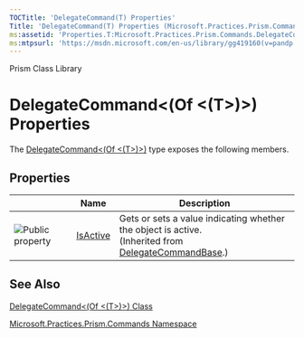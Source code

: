 ```yaml
---
TOCTitle: 'DelegateCommand(T) Properties'
Title: 'DelegateCommand(T) Properties (Microsoft.Practices.Prism.Commands)'
ms:assetid: 'Properties.T:Microsoft.Practices.Prism.Commands.DelegateCommand\`1'
ms:mtpsurl: 'https://msdn.microsoft.com/en-us/library/gg419160(v=pandp.50)'
---
```


Prism Class Library

DelegateCommand&lt;(Of &lt;(T&gt;)&gt;) Properties
==================================================

The [DelegateCommand&lt;(Of &lt;(T&gt;)&gt;)](https://msdn.microsoft.com/library/microsoft.practices.prism.commands.delegatecommand%601) type exposes the following members.

Properties
----------

<span id="propertyTableToggle"></span>
<table>

<thead>
<tr class="header">
<th> </th>
<th>Name</th>
<th>Description</th>
</tr>
</thead>
<tbody>
<tr class="odd">
<td><img src="https://msdn.microsoft.com/en-us/Gg419160.pubproperty(en-us,PandP.50).gif" title="Public property" /></td>
<td><a href="https://msdn.microsoft.com/library/microsoft.practices.prism.commands.delegatecommandbase.isactive">IsActive</a></td>
<td><div class="summary">
Gets or sets a value indicating whether the object is active.
</div>
(Inherited from <a href="https://msdn.microsoft.com/library/microsoft.practices.prism.commands.delegatecommandbase">DelegateCommandBase</a>.)</td>
</tr>
</tbody>
</table>

See Also
--------


[DelegateCommand&lt;(Of &lt;(T&gt;)&gt;) Class](https://msdn.microsoft.com/library/microsoft.practices.prism.commands.delegatecommand%601)

[Microsoft.Practices.Prism.Commands Namespace](https://msdn.microsoft.com/library/microsoft.practices.prism.commands)
